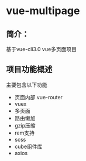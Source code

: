 # vue-multipage
## 简介：
基于vue-cli3.0 vue多页面项目
## 项目功能概述
主要包含以下功能
- 页面内部 vue-router
- vuex
- 多页面
- 路由懒加
- gzip压缩
- rem支持
- scss
- cube组件库
- axios